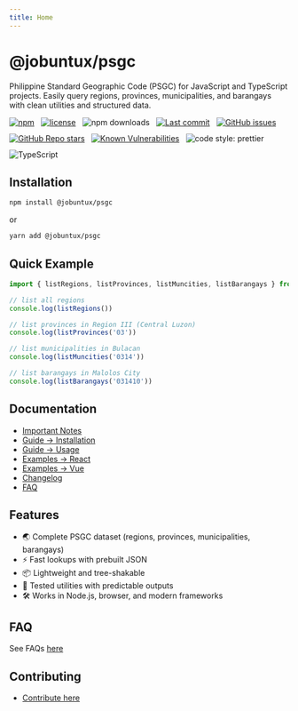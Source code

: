 ```yaml
---
title: Home
---
```


# @jobuntux/psgc

Philippine Standard Geographic Code (PSGC) for JavaScript and TypeScript projects.
Easily query regions, provinces, municipalities, and barangays with clean utilities and structured data.


<div style="display:flex; flex-wrap:wrap; gap:12px;">
  <!-- 📦 Package -->
  <a href="https://www.npmjs.com/package/@jobuntux/psgc" target="_blank">
    <img src="https://img.shields.io/npm/v/@jobuntux/psgc" alt="npm">
  </a>
  <a href="https://github.com/jobuntux/psgc/blob/main/LICENSE" target="_blank">
    <img src="https://img.shields.io/npm/l/@jobuntux/psgc" alt="license">
  </a>
  <img src="https://img.shields.io/npm/dm/@jobuntux/psgc" alt="npm downloads">
  <!-- 📂 Repository -->
  <a href="https://github.com/jobuntux/psgc/commits/main" target="_blank">
    <img src="https://img.shields.io/github/last-commit/jobuntux/psgc" alt="Last commit">
  </a>
  <a href="https://github.com/jobuntux/psgc/issues" target="_blank">
    <img src="https://img.shields.io/github/issues/jobuntux/psgc" alt="GitHub issues">
  </a>
  <a href="https://github.com/jobuntux/psgc/stargazers" target="_blank">
    <img src="https://img.shields.io/github/stars/jobuntux/psgc?style=social" alt="GitHub Repo stars">
  </a>
  <!-- ✅ Quality -->
  <a href="https://snyk.io/test/github/jobuntux/psgc" target="_blank">
    <img src="https://snyk.io/test/github/jobuntux/psgc/badge.svg" alt="Known Vulnerabilities">
  </a>
  <img src="https://img.shields.io/badge/code_style-prettier-ff69b4.svg" alt="code style: prettier">
  <img src="https://img.shields.io/badge/language-Typescript-blue" alt="TypeScript">
</div>

## Installation

```bash
npm install @jobuntux/psgc
```

or

```bash
yarn add @jobuntux/psgc
```

## Quick Example

```ts
import { listRegions, listProvinces, listMuncities, listBarangays } from '@jobuntux/psgc'

// list all regions
console.log(listRegions())

// list provinces in Region III (Central Luzon)
console.log(listProvinces('03'))

// list municipalities in Bulacan
console.log(listMuncities('0314'))

// list barangays in Malolos City
console.log(listBarangays('031410'))
```

## Documentation

* [Important Notes](/dev/notes)
* [Guide → Installation](/guide/installation)
* [Guide → Usage](/guide/usage)
* [Examples → React](/examples/react)
* [Examples → Vue](/examples/vue)
* [Changelog](/dev/changelog)
* [FAQ](/guide/faq)

## Features

* 🌏 Complete PSGC dataset (regions, provinces, municipalities, barangays)
* ⚡ Fast lookups with prebuilt JSON
* 📦 Lightweight and tree-shakable
* 🧪 Tested utilities with predictable outputs
* 🛠 Works in Node.js, browser, and modern frameworks

## FAQ

See FAQs [here](/guide/faq)

## Contributing

* [Contribute here](/dev/contributing)
